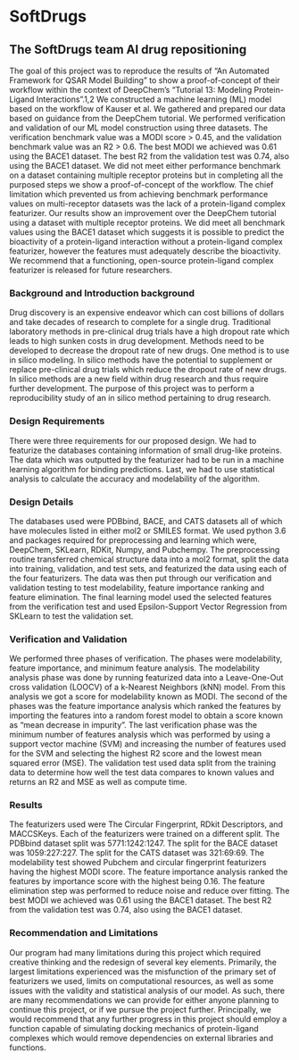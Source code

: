 # SoftDrugs
## The SoftDrugs team AI drug repositioning

The goal of this project was to reproduce the results of “An Automated Framework for QSAR Model Building” to show a proof-of-concept of their workflow within the context of DeepChem’s “Tutorial 13: Modeling Protein-Ligand Interactions”.1,2 We constructed a machine learning (ML) model based on the workflow of Kauser et al. We gathered and prepared our data based on guidance from the DeepChem tutorial. We performed verification and validation of our ML model construction using three datasets. The verification benchmark value was a MODI score > 0.45, and the validation benchmark value was an R2 > 0.6. The best MODI we achieved was 0.61 using the BACE1 dataset. The best R2 from the validation test was 0.74, also using the BACE1 dataset. We did not meet either performance benchmark on a dataset containing multiple receptor proteins but in completing all the purposed steps we show a proof-of-concept of the workflow. The chief limitation which prevented us from achieving benchmark performance values on multi-receptor datasets was the lack of a protein-ligand complex featurizer. Our results show an improvement over the DeepChem tutorial using a dataset with multiple receptor proteins. We did meet all benchmark values using the BACE1 dataset which suggests it is possible to predict the bioactivity of a protein-ligand interaction without a protein-ligand complex featurizer, however the features must adequately describe the bioactivity. We recommend that a functioning, open-source protein-ligand complex featurizer is released for future researchers.  

### Background and Introduction background 

Drug discovery is an expensive endeavor which can cost billions of dollars and take decades of research to complete for a single drug. Traditional laboratory methods in pre-clinical drug trials have a high dropout rate which leads to high sunken costs in drug development. Methods need to be developed to decrease the dropout rate of new drugs. One method is to use in silico modeling. In silico methods have the potential to supplement or replace pre-clinical drug trials which reduce the dropout rate of new drugs. In silico methods are a new field within drug research and thus require further development. The purpose of this project was to perform a reproducibility study of an in silico method pertaining to drug research.  

### Design Requirements 

There were three requirements for our proposed design. We had to featurize the databases containing information of small drug-like proteins. The data which was outputted by the featurizer had to be run in a machine learning algorithm for binding predictions. Last, we had to use statistical analysis to calculate the accuracy and modelability of the algorithm. 

### Design Details 

The databases used were PDBbind, BACE, and CATS datasets all of which have molecules listed in either mol2 or SMILES format. We used python 3.6 and packages required for preprocessing and learning which were, DeepChem, SKLearn, RDKit, Numpy, and Pubchempy. The preprocessing routine transferred chemical structure data into a mol2 format, split the data into training, validation, and test sets, and featurized the data using each of the four featurizers. The data was then put through our verification and validation testing to test modelability, feature importance ranking and feature elimination. The final learning model used the selected features from the verification test and used Epsilon-Support Vector Regression from SKLearn to test the validation set.  

### Verification and Validation 

We performed three phases of verification. The phases were modelability, feature importance, and minimum feature analysis. The modelability analysis phase was done by running featurized data into a Leave-One-Out cross validation (LOOCV) of a k-Nearest Neighbors (kNN) model. From this analysis we got a score for modelability known as MODI. The second of the phases was the feature importance analysis which ranked the features by importing the features into a random forest model to obtain a score known as “mean decrease in impurity”. The last verification phase was the minimum number of features analysis which was performed by using a support vector machine (SVM) and increasing the number of features used for the SVM and selecting the highest R2 score and the lowest mean squared error (MSE). The validation test used data split from the training data to determine how well the test data compares to known values and returns an R2 and MSE as well as compute time. 

### Results 

The featurizers used were The Circular Fingerprint, RDkit Descriptors, and MACCSKeys. Each of the featurizers were trained on a different split. The PDBbind dataset split was 5771:1242:1247. The split for the BACE dataset was 1059:227:227. The split for the CATS dataset was 321:69:69. The modelability test showed Pubchem and circular fingerprint featurizers having the highest MODI score. The feature importance analysis ranked the features by importance score with the highest being 0.16. The feature elimination step was performed to reduce noise and reduce over fitting. The best MODI we achieved was 0.61 using the BACE1 dataset. The best R2 from the validation test was 0.74, also using the BACE1 dataset. 

### Recommendation and Limitations 

Our program had many limitations during this project which required creative thinking and the redesign of several key elements. Primarily, the largest limitations experienced was the misfunction of the primary set of featurizers we used, limits on computational resources, as well as some issues with the validity and statistical analysis of our model. As such, there are many recommendations we can provide for either anyone planning to continue this project, or if we pursue the project further. Principally, we would recommend that any further progress in this project should employ a function capable of simulating docking mechanics of protein-ligand complexes which would remove dependencies on external libraries and functions. 
